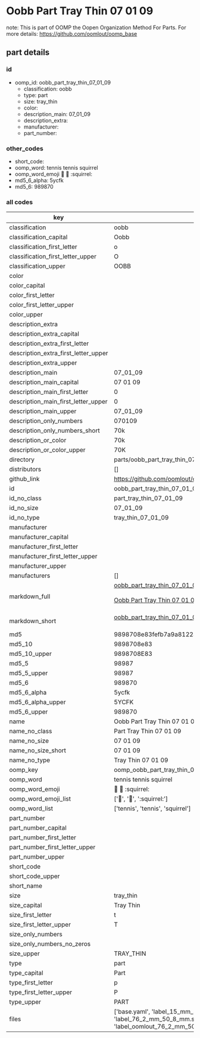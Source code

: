 # Oobb Part Tray Thin 07 01 09  

note: This is part of OOMP the Oopen Organization Method For Parts. For more details: https://github.com/oomlout/oomp_base

##  part details





### id
* oomp_id: oobb_part_tray_thin_07_01_09
  * classification: oobb
  * type: part
  * size: tray_thin
  * color: 
  * description_main: 07_01_09
  * description_extra: 
  * manufacturer: 
  * part_number: 

### other_codes
* short_code: 
* oomp_word: tennis tennis squirrel
* oomp_word_emoji :tennis: :tennis: :squirrel:
* md5_6_alpha: 5ycfk
* md5_6: 989870

### all codes 
| key | value |  
| --- | --- |  
| classification | oobb |  
| classification_capital | Oobb |  
| classification_first_letter | o |  
| classification_first_letter_upper | O |  
| classification_upper | OOBB |  
| color |  |  
| color_capital |  |  
| color_first_letter |  |  
| color_first_letter_upper |  |  
| color_upper |  |  
| description_extra |  |  
| description_extra_capital |  |  
| description_extra_first_letter |  |  
| description_extra_first_letter_upper |  |  
| description_extra_upper |  |  
| description_main | 07_01_09 |  
| description_main_capital | 07 01 09 |  
| description_main_first_letter | 0 |  
| description_main_first_letter_upper | 0 |  
| description_main_upper | 07_01_09 |  
| description_only_numbers | 070109 |  
| description_only_numbers_short | 70k |  
| description_or_color | 70k |  
| description_or_color_upper | 70K |  
| directory | parts/oobb_part_tray_thin_07_01_09 |  
| distributors | [] |  
| github_link | https://github.com/oomlout/oomlout_oomp_part_src/tree/main/parts/oobb_part_tray_thin_07_01_09/working |  
| id | oobb_part_tray_thin_07_01_09 |  
| id_no_class | part_tray_thin_07_01_09 |  
| id_no_size | 07_01_09 |  
| id_no_type | tray_thin_07_01_09 |  
| manufacturer |  |  
| manufacturer_capital |  |  
| manufacturer_first_letter |  |  
| manufacturer_first_letter_upper |  |  
| manufacturer_upper |  |  
| manufacturers | [] |  
| markdown_full | [oobb_part_tray_thin_07_01_09](https://github.com/oomlout/oomlout_oomp_part_src/tree/main/parts/oobb_part_tray_thin_07_01_09/working)<br>[](https://github.com/oomlout/oomlout_oomp_part_src/tree/main/parts/oobb_part_tray_thin_07_01_09/working)<br>[Oobb Part Tray Thin 07 01 09](https://github.com/oomlout/oomlout_oomp_part_src/tree/main/parts/oobb_part_tray_thin_07_01_09/working)<br><br> |  
| markdown_short | [oobb_part_tray_thin_07_01_09](https://github.com/oomlout/oomlout_oomp_part_src/tree/main/parts/oobb_part_tray_thin_07_01_09/working)<br><br> |  
| md5 | 9898708e83fefb7a9a8122ad6e9ee974 |  
| md5_10 | 9898708e83 |  
| md5_10_upper | 9898708E83 |  
| md5_5 | 98987 |  
| md5_5_upper | 98987 |  
| md5_6 | 989870 |  
| md5_6_alpha | 5ycfk |  
| md5_6_alpha_upper | 5YCFK |  
| md5_6_upper | 989870 |  
| name | Oobb Part Tray Thin 07 01 09 |  
| name_no_class | Part Tray Thin 07 01 09 |  
| name_no_size | 07 01 09 |  
| name_no_size_short | 07 01 09 |  
| name_no_type | Tray Thin 07 01 09 |  
| oomp_key | oomp_oobb_part_tray_thin_07_01_09 |  
| oomp_word | tennis tennis squirrel |  
| oomp_word_emoji | :tennis: :tennis: :squirrel: |  
| oomp_word_emoji_list | [':tennis:', ':tennis:', ':squirrel:'] |  
| oomp_word_list | ['tennis', 'tennis', 'squirrel'] |  
| part_number |  |  
| part_number_capital |  |  
| part_number_first_letter |  |  
| part_number_first_letter_upper |  |  
| part_number_upper |  |  
| short_code |  |  
| short_code_upper |  |  
| short_name |  |  
| size | tray_thin |  
| size_capital | Tray Thin |  
| size_first_letter | t |  
| size_first_letter_upper | T |  
| size_only_numbers |  |  
| size_only_numbers_no_zeros |  |  
| size_upper | TRAY_THIN |  
| type | part |  
| type_capital | Part |  
| type_first_letter | p |  
| type_first_letter_upper | P |  
| type_upper | PART |  
| files | ['base.yaml', 'label_15_mm_30_mm.pdf', 'label_15_mm_30_mm.svg', 'label_76_2_mm_50_8_mm.pdf', 'label_76_2_mm_50_8_mm.svg', 'label_oomlout_76_2_mm_50_8_mm.pdf', 'label_oomlout_76_2_mm_50_8_mm.svg', 'readme.md', 'working.json', 'working.yaml'] |  
